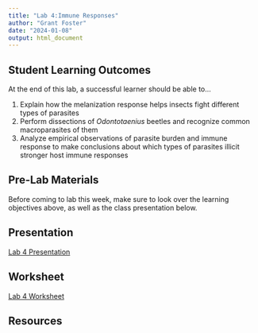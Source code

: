 ```yaml
---
title: "Lab 4:Immune Responses"
author: "Grant Foster"
date: "2024-01-08"
output: html_document
---
```



## Student Learning Outcomes

At the end of this lab, a successful learner should be able to…

1. Explain how the melanization response helps insects fight different types of parasites
2. Perform dissections of *Odontotaenius* beetles and recognize common macroparasites of them
3. Analyze empirical observations of parasite burden and immune response to make conclusions about which types of parasites illicit stronger host immune responses


## Pre-Lab Materials
Before coming to lab this week, make sure to look over the learning objectives above, as well as the class presentation below.  

## Presentation
[Lab 4 Presentation](/lab/lab4/Lab4_Pres.pdf)

## Worksheet
[Lab 4 Worksheet](/lab/lab4/531Lab4Ws.docx)

## Resources
